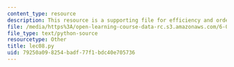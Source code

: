 ```yaml
---
content_type: resource
description: This resource is a supporting file for efficiency and order of growth.
file: /media/https%3A/open-learning-course-data-rc.s3.amazonaws.com/6-00sc-introduction-to-computer-science-and-programming-spring-2011/79250a098254badf77f1bdc40e705736_lec08.py
file_type: text/python-source
resourcetype: Other
title: lec08.py
uid: 79250a09-8254-badf-77f1-bdc40e705736
---
```

